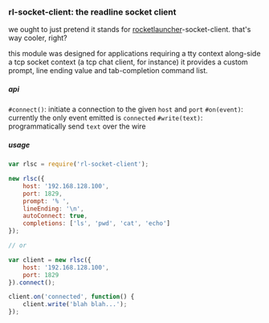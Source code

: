 ### rl-socket-client: the readline socket client

we ought to just pretend it stands for [rocketlauncher](http://ioquake3.org/wp/wp-content/themes/ioq3-deboy/explodedView.png)-socket-client. that's way cooler, right?

this module was designed for applications requiring a tty context along-side a tcp socket context (a tcp chat client, for instance) it provides a custom prompt, line ending value and tab-completion command list.

##### api

`#connect()`: initiate a connection to the given `host` and `port`
`#on(event)`: currently the only event emitted is `connected`
`#write(text)`: programmatically send `text` over the wire

##### usage

```js
var rlsc = require('rl-socket-client');

new rlsc({
    host: '192.168.128.100',
    port: 1829,
    prompt: '% ',
    lineEnding: '\n',
    autoConnect: true,
    completions: ['ls', 'pwd', 'cat', 'echo']
});

// or

var client = new rlsc({
    host: '192.168.128.100',
    port: 1829
}).connect();

client.on('connected', function() {
    client.write('blah blah...');
});
```
